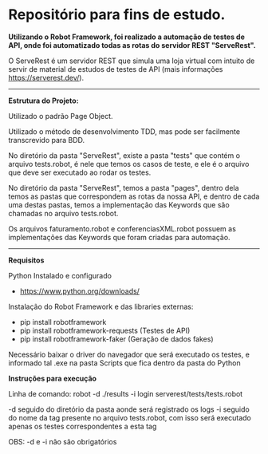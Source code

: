 # Repositório para fins de estudo.

**Utilizando o Robot Framework, foi realizado a automação de testes de API, onde foi automatizado todas as rotas do servidor REST "ServeRest".**

O ServeRest é um servidor REST que simula uma loja virtual com intuito de servir de material de estudos de testes de API (mais informações https://serverest.dev/).

________________________________________

**Estrutura do Projeto:**

Utilizado o padrão Page Object.

Utilizado o método de desenvolvimento TDD, mas pode ser facilmente transcrevido para BDD.

No diretório da pasta "ServeRest", existe a pasta "tests" que contém o arquivo tests.robot, é nele que temos os casos de teste, e ele é o arquivo que deve ser executado ao rodar os testes.

No diretório da pasta "ServeRest", temos a pasta "pages", dentro dela temos as pastas que correspondem as rotas da nossa API, e dentro de cada uma destas pastas, temos a implementação das Keywords que são chamadas no arquivo tests.robot.

Os arquivos faturamento.robot e conferenciasXML.robot possuem as implementações das Keywords que foram criadas para automação.

________________________________________

**Requisitos**

Python Instalado e configurado
- https://www.python.org/downloads/

Instalação do Robot Framework e das libraries externas:
  - pip install robotframework
  - pip install robotframework-requests (Testes de API)
  - pip install robotframework-faker (Geração de dados fakes)

Necessário baixar o driver do navegador que será executado os testes, e informado tal .exe na pasta Scripts que fica dentro da pasta do Python

**Instruções para execução**

Linha de comando: robot -d ./results -i login serverest/tests/tests.robot

-d seguido do diretório da pasta aonde será registrado os logs
-i seguido do nome da tag presente no arquivo tests.robot, com isso será executado apenas os testes correspondentes a esta tag

OBS: -d e -i não são obrigatórios
